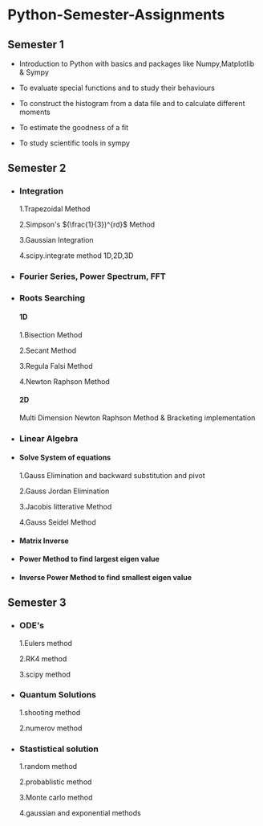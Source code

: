 # Python-Semester-Assignments
## Semester 1
- Introduction to Python with basics and packages like Numpy,Matplotlib & Sympy

- To evaluate special functions and to study their behaviours

- To construct the histogram from a data file and to calculate different moments

- To estimate the goodness of a fit

- To study scientific tools in sympy

## Semester 2
- ### Integration 
   1.Trapezoidal Method
 
   2.Simpson's $(\frac{1}{3})^{rd}$ Method

   3.Gaussian Integration

   4.scipy.integrate method 1D,2D,3D
   
- ### Fourier Series, Power Spectrum, FFT

- ### Roots Searching
   #### 1D
   1.Bisection Method
   
   2.Secant Method
   
   3.Regula Falsi Method
    
   4.Newton Raphson Method
    
   #### 2D
  Multi Dimension Newton Raphson Method & Bracketing implementation
      
- ### Linear Algebra
- #### Solve System of equations
   1.Gauss Elimination and backward substitution and pivot 

   2.Gauss Jordan Elimination 

   3.Jacobis Iitterative Method

   4.Gauss Seidel Method 

- #### Matrix Inverse

- #### Power Method to find largest eigen value
- #### Inverse Power Method to find smallest eigen value

## Semester 3

- ###  ODE's
   1.Eulers method
   
   2.RK4 method
   
   3.scipy method

- ###  Quantum Solutions
   1.shooting method
   
   2.numerov method

- ###  Stastistical solution
   1.random method
   
   2.probablistic method
   
   3.Monte carlo method
   
   4.gaussian and exponential methods
